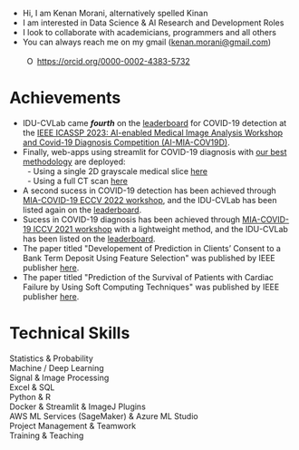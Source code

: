 * Hi, I am Kenan Morani, alternatively spelled Kinan
*  I am interested in Data Science & AI Research and Development Roles
* I look to collaborate with academicians, programmers and all others
* You can always reach me on my gmail (kenan.morani@gmail.com) <br/> <br/>
    <img
        src="https://orcid.org/sites/default/files/images/orcid_16x16.png"
        style="width: 1em; margin-inline-start: 0.5em"
        alt="ORCID iD icon"/>
      https://orcid.org/0000-0002-4383-5732
    </a>

# Achievements
* IDU-CVLab came ***fourth*** on the [leaderboard](https://drive.google.com/file/d/1ATt-sqsSSaQczz-Qxj85LohwPD3T0i3W/view) for COVID-19 detection at the [IEEE ICASSP 2023: AI-enabled Medical Image Analysis Workshop and Covid-19 Diagnosis Competition (AI-MIA-COV19D)](https://mlearn.lincoln.ac.uk/icassp-2023-ai-mia/).
* Finally, web-apps using streamlit for COVID-19 diagnosis with [our best methodology](https://github.com/IDU-CVLab/COV19D_3rd) are deployed: <br/> 
&nbsp; - Using a single 2D grayscale medical slice [here](https://kenanmorani-covid-19deployment-pipeline-app-82q4v6.streamlit.app/)   
&nbsp; - Using a full CT scan [here](https://kenanmorani-covid-19deployment-patient-level-predictions-d37izn.streamlit.app/)
* A second sucess in COVID-19 detection has been achieved through [MIA-COVID-19 ECCV 2022 workshop](https://mlearn.lincoln.ac.uk/eccv-2022-ai-mia/), and the IDU-CVLab has been listed again on the [leaderboard](https://cpb-eu-w2.wpmucdn.com/blogs.lincoln.ac.uk/dist/c/6133/files/2022/07/mia_eccv_2022_leaderboard.pdf).
* Sucess in COVID-19 diagnosis has been achieved through [MIA-COVID-19 ICCV 2021 workshop](https://lnkd.in/eWwpPA6t) with a lightweight method, and the IDU-CVLab has been listed on the [leaderboard](https://cpb-eu-w2.wpmucdn.com/blogs.lincoln.ac.uk/dist/c/6133/files/2022/03/iccv_cov19d_leaderboard.pdf).
* The paper titled "Developement of Prediction in Clients’ Consent to a Bank Term Deposit Using Feature Selection" was published by IEEE publisher [here](https://ieeexplore.ieee.org/document/8751816).
* The paper titled "Prediction of the Survival of Patients with Cardiac Failure by Using Soft Computing Techniques" was published by IEEE publisher [here](https://cpb-eu-w2.wpmucdn.com/blogs.lincoln.ac.uk/dist/c/6133/files/2022/03/iccv_cov19d_leaderboard.pdf).

# Technical Skills
Statistics & Probability <br/>
Machine / Deep Learning <br/>
Signal & Image Processing  <br/>
Excel & SQL  <br/>
Python & R   <br/>
Docker &  Streamlit & ImageJ Plugins   <br/>
AWS ML Services (SageMaker) & Azure ML Studio <br/>
Project Management & Teamwork   <br/>
Training & Teaching    <br/>

